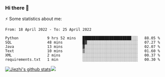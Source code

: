 ### Hi there 👋

⚡ Some statistics about me:


<!--START_SECTION:waka-->

```text
From: 18 April 2022 - To: 25 April 2022

Python             9 hrs 52 mins   ██████████████████████░░░   88.05 %
SQL                48 mins         █▓░░░░░░░░░░░░░░░░░░░░░░░   07.27 %
Java               13 mins         ▓░░░░░░░░░░░░░░░░░░░░░░░░   02.07 %
Text               10 mins         ▒░░░░░░░░░░░░░░░░░░░░░░░░   01.60 %
XML                2 mins          ░░░░░░░░░░░░░░░░░░░░░░░░░   00.37 %
requirements.txt   1 min           ░░░░░░░░░░░░░░░░░░░░░░░░░   00.30 %
```

<!--END_SECTION:waka-->





[![Jiezhi's github stats](https://github-readme-stats.vercel.app/api?username=Jiezhi&show_icons=true)](https://github.com/Jiezhi/github-readme-stats)[![](https://stats.justsong.cn/api/leetcode/?username=Jiezhi)](https://leetcode.com/Jiezhi/) 
<!--
[![Top Langs](https://github-readme-stats.vercel.app/api/top-langs/?username=Jiezhi&hide=javascript,html)](https://github.com/Jiezhi/github-readme-stats)

**Jiezhi/Jiezhi** is a ✨ _special_ ✨ repository because its `README.md` (this file) appears on your GitHub profile.

Here are some ideas to get you started:

- 🔭 I’m currently working on ...
- 🌱 I’m currently learning ...
- 👯 I’m looking to collaborate on ...
- 🤔 I’m looking for help with ...
- 💬 Ask me about ...
- 📫 How to reach me: ...
- 😄 Pronouns: ...
- ⚡ Fun fact: ...
-->

